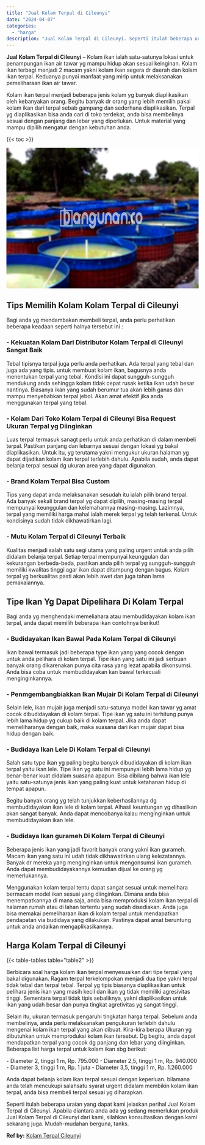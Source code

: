 ```yaml
---
title: "Jual Kolam Terpal di Cileunyi"
date: "2024-04-07"
categories: 
  - "harga"
description: "Jual Kolam Terpal di Cileunyi. Seperti itulah beberapa uraian yang dapat kami jelaskan perihal Jual Kolam Terpal di Cileunyi. Apabila diantara anda ada yg se..."
---
```


**Jual Kolam Terpal di Cileunyi** – Kolam ikan ialah satu-satunya lokasi untuk penampungan ikan air tawar yg mampu hidup akan sesuai keinginan. Kolam ikan terbagi menjadi 2 macam yakni kolam ikan segera dr daerah dan kolam ikan terpal. Keduanya punyai manfaat yang mirip untuk melaksanakan pemeliharaan ikan air tawar.

Kolam ikan terpal menjadi beberapa jenis kolam yg banyak diaplikasikan oleh kebanyakan orang. Begitu banyak dr orang yang lebih memilih pakai kolam ikan dari terpal sebab gampang dan sederhana diaplikasikan. Terpal yg diaplikasikan bisa anda cari di toko terdekat, anda bisa membelinya sesuai dengan panjang dan lebar yang diperlukan. Untuk material yang mampu dipilih mengatur dengan kebutuhan anda.

{{< toc >}}

![Jual Kolam Terpal di Cileunyi](/images/jual-kolam-terpal-42.png)

## Tips Memilih Kolam Kolam Terpal di Cileunyi

Bagi anda yg mendambakan membeli terpal, anda perlu perhatikan beberapa keadaan seperti halnya tersebut ini :

### \- Kekuatan Kolam Dari Distributor Kolam Terpal di Cileunyi Sangat Baik

Tebal tipisnya terpal juga perlu anda perhatikan. Ada terpal yang tebal dan juga ada yang tipis. untuk membuat kolam ikan, bagusnya anda menentukan terpal yang tebal. Kondisi ini dapat sungguh-sungguh mendukung anda sehingga kolam tidak cepat rusak ketika ikan udah besar nantinya. Biasanya ikan yang sudah berumur tua akan lebih ganas dan mampu menyebabkan terpal jebol. Akan amat efektif jika anda menggunakan terpal yang tebal.

### \- Kolam Dari Toko Kolam Terpal di Cileunyi Bisa Request Ukuran Terpal yg Diinginkan

Luas terpal termasuk sanagt perlu untuk anda perhatikan di dalam membeli terpal. Pastikan panjang dan lebarnya sesuai dengan lokasi yg bakal diaplikasikan. Untuk itu, yg terutama yakni mengukur ukuran halaman yg dapat dijadikan kolam ikan terpal terlebih dahulu. Apabila sudah, anda dapat belanja terpal sesuai dg ukuran area yang dapat digunakan.

### \- Brand Kolam Terpal Bisa Custom

Tips yang dapat anda melaksanakan sesudah itu ialah pilih brand terpal. Ada banyak sekali brand terpal yg dapat dipilih, masing-masing terpal mempunyai keunggulan dan kelemahannya masing-masing. Lazimnya, terpal yang memiliki harga mahal ialah merek terpal yg telah terkenal. Untuk kondisinya sudah tidak dikhawatirkan lagi.

### \- Mutu Kolam Terpal di Cileunyi Terbaik

Kualitas menjadi salah satu segi utama yang paling urgent untuk anda pilih didalam belanja terpal. Setiap terpal mempunyai keunggulan dan kekurangan berbeda-beda, pastikan anda pilih terpal yg sungguh-sungguh memiliki kwalitas tinggi agar ikan dapat ditampung dengan bagus. Kolam terpal yg berkualitas pasti akan lebih awet dan juga tahan lama pemakaiannya.

## Tipe Ikan Yg Dapat Dipelihara Di Kolam Terpal

Bagi anda yg menghendaki memeliahara atau membudidayakan kolam ikan terpal, anda dapat memilih beberapa ikan contohnya berikut!

### \- Budidayakan Ikan Bawal Pada Kolam Terpal di Cileunyi

Ikan bawal termasuk jadi beberapa type ikan yang yang cocok dengan untuk anda pelihara di kolam terpal. Tipe ikan yang satu ini jadi serbuan banyak orang dikarenakan punya cita rasa yang lezat apabila dikonsumsi. Anda bisa coba untuk membudidayakan kan bawal terkecuali menginginkannya.

### \- Penmgembangbiakkan Ikan Mujair Di Kolam Terpal di Cileunyi

Selain lele, ikan mujair juga menjadi satu-satunya model ikan tawar yg amat cocok dibudidayakan di kolam terpal. Tipe ikan yg satu ini terhitung punya lebih lama hidup yg cukup baik di kolam terpal. Jika anda dapat memeliharanya dengan baik, maka suasana dari ikan mujair dapat bisa hidup dengan baik.

### \- Budidaya Ikan Lele Di Kolam Terpal di Cileunyi

Salah satu type ikan yg paling begitu banyak dibudidayakan di kolam ikan terpal yaitu ikan lele. Tipe ikan yg satu ini mempunyai lebih lama hidup yg benar-benar kuat didalam suasana apapun. Bisa dibilang bahwa ikan lele yaitu satu-satunya jenis ikan yang paling kuat untuk ketahanan hidup di tempat apapun.

Begitu banyak orang yg telah tunjukkan keberhasilannya dg membudidayakan ikan lele di kolam terpal. Alhasil keuntungan yg dihasilkan akan sangat banyak. Anda dapat mencobanya kalau menginginkan untuk membudidayakan ikan lele.

### \- Budidaya Ikan gurameh Di Kolam Terpal di Cileunyi

Beberapa jenis ikan yang jadi favorit banyak orang yakni ikan gurameh. Macam ikan yang satu ini udah tidak dikhawatirkan ulang kelezatannya. Banyak dr mereka yang menginginkan untuk mengonsumsi ikan gurameh. Anda dapat membudidayakannya kemudian dijual ke orang yg memerlukannya.

Menggunakan kolam terpal tentu dapat sangat sesuai untuk memelihara bermacam model ikan sesuai yang diinginkan. Dimana anda bisa menempatkannya di mana saja, anda bisa memproduksi kolam ikan terpal di halaman rumah atau di lahan tertentu yang sudah disediakan. Anda juga bisa memakai pemeliharaan ikan di kolam terpal untuk mendapatkan pendapatan via budidaya yang dilakukan. Pastinya dapat amat beruntung untuk anda andaikan mengaplikasikannya.

## Harga Kolam Terpal di Cileunyi

{{< table-tables table="table2" >}}

Berbicara soal harga kolam ikan terpal menyesuaikan dari tipe terpal yang bakal digunakan. Ragam terpal terkelompokan menjadi dua tipe yakni terpal tidak tebal dan terpal tebal. Terpal yg tipis biasanya diaplikasikan untuk pelihara jenis ikan yang masih kecil dan ikan yg tidak memiliki agresivitas tinggi. Sementara terpal tidak tipis sebaliknya, yakni diaplikasikan untuk ikan yang udah besar dan punya tingkat agretivitas yg sangat tinggi.

Selain itu, ukuran termasuk pengaruhi tingkatan harga terpal. Sebelum anda membelinya, anda perlu melaksanakan pengukuran terlebih dahulu mengenai kolam ikan terpal yang akan dibuat. Kira-kira berapa Ukuran yg dibutuhkan untuk memproduksi kolam ikan tersebut. Dg begitu, anda dapat mendapatkan terpal yang cocok dg panjang dan lebar yang diinginkan. Beberapa list harga terpal untuk kolam ikan sbg berikut:

\- Diameter 2, tinggi 1 m, Rp. 795.000 - Diameter 2,5, tinggi 1 m, Rp. 940.000 - Diameter 3, tinggi 1 m, Rp. 1 juta - Diameter 3,5, tinggi 1 m, Rp. 1.260.000

Anda dapat belanja kolam ikan terpal sesuai dengan keperluan. bilamana anda telah mencukupi salahsatu syarat urgent didalam membikin kolam ikan terpal, anda bisa membeli terpal sesuai yg diharapkan.

Seperti itulah beberapa uraian yang dapat kami jelaskan perihal Jual Kolam Terpal di Cileunyi. Apabila diantara anda ada yg sedang memerlukan produk Jual Kolam Terpal di Cileunyi dari kami, silahkan konsultasikan dengan kami sekarang juga. Mudah-mudahan berguna, tanks.

**Ref by:** [Kolam Terpal Cileunyi](https://id.wikipedia.org/wiki/Kolam)
